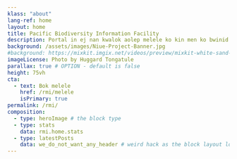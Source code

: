 ```yaml
---
klass: "about"
lang-ref: home
layout: home
title: Pacific Biodiversity Information Facility
description: Portal in ej nan kwalok aolep melele ko kin men ko bwinid ilo aelon jidik kein ad ilo Pacific in.
background: /assets/images/Niue-Project-Banner.jpg
#background: https://mixkit.imgix.net/videos/preview/mixkit-white-sand-beach-and-palm-trees-1564-0.jpg?w=1200&h=630&fit=crop
imageLicense: Photo by Huggard Tongatule
parallax: true # OPTION - default is false
height: 75vh
cta:
  - text: Bok melele
    href: /rmi/melele
    isPrimary: true
permalink: /rmi/
composition:
  - type: heroImage # the block type
  - type: stats
    data: rmi.home.stats
  - type: latestPosts
    data: we_do_not_want_any_header # weird hack as the block layout looks for a data element and falls back to the page if none is present
---
```


